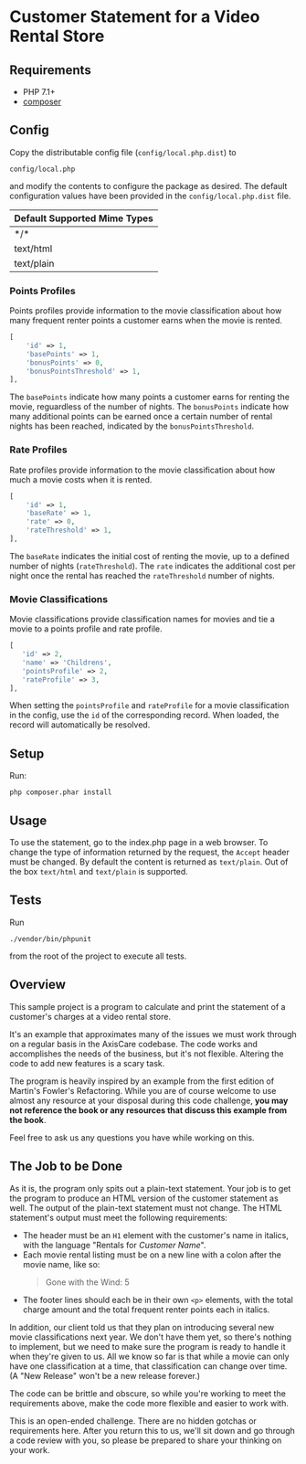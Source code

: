 # Customer Statement for a Video Rental Store

## Requirements
- PHP 7.1+
- [composer](https://getcomposer.org/)

## Config

Copy the distributable config file (`config/local.php.dist`) to 

`config/local.php`

and modify the contents to configure the package as desired. The default configuration values have been provided in
the `config/local.php.dist` file.

| Default Supported Mime Types |
| ------------- |
| \*/* | 
| text/html |
| text/plain |

### Points Profiles

Points profiles provide information to the movie classification about how many frequent renter points a customer earns
when the movie is rented. 

```php
[
    'id' => 1,
    'basePoints' => 1,
    'bonusPoints' => 0,
    'bonusPointsThreshold' => 1,
],
```

The `basePoints` indicate how many points a customer earns for renting the movie, reguardless of the number of nights.
The `bonusPoints` indicate how many additional points can be earned once a certain number of rental nights has been 
reached, indicated by the `bonusPointsThreshold`. 

### Rate Profiles

Rate profiles provide information to the movie classification about how much a movie costs when it is rented. 

```php
[
    'id' => 1,
    'baseRate' => 1,
    'rate' => 0,
    'rateThreshold' => 1,
],
```

The `baseRate` indicates the initial cost of renting the movie, up to a defined number of nights (`rateThreshold`).
The `rate` indicates the additional cost per night once the rental has reached the `rateThreshold` number of nights. 

### Movie Classifications

Movie classifications provide classification names for movies and tie a movie to a points profile and rate profile.
 
 ```php
[
    'id' => 2,
    'name' => 'Childrens',
    'pointsProfile' => 2,
    'rateProfile' => 3,
],
```

When setting the `pointsProfile` and `rateProfile` for a movie classification in the config, use the `id` of the 
corresponding record. When loaded, the record will automatically be resolved.

## Setup

Run:

`php composer.phar install`

## Usage

To use the statement, go to the index.php page in a web browser. To change the type of information returned by the 
request, the `Accept` header must be changed. By default the content is returned as `text/plain`. Out of the box
`text/html` and `text/plain` is supported.

## Tests
Run 

`./vendor/bin/phpunit`

from the root of the project to execute all tests.

## Overview

This sample project is a program to calculate and print the statement of a customer's charges at a video rental store.

It's an example that approximates many of the issues we must work through on a regular basis in the AxisCare codebase. 
The code works and accomplishes the needs of the business, but it's not flexible. Altering the code to add new features 
is a scary task.

The program is heavily inspired by an example from the first edition of Martin's Fowler's Refactoring. While you are of 
course welcome to use almost any resource at your disposal during this code challenge, **you may not reference the book 
or any resources that discuss this example from the book**.

Feel free to ask us any questions you have while working on this.

## The Job to be Done

As it is, the program only spits out a plain-text statement. Your job is to get the program to produce an HTML version 
of the customer statement as well. The output of the plain-text statement must not change. The HTML statement's output 
must meet the following requirements:

- The header must be an `H1` element with the customer's name in italics, with the language "Rentals for _Customer Name_".
- Each movie rental listing must be on a new line with a colon after the movie name, like so:
  > Gone with the Wind: 5
- The footer lines should each be in their own `<p>` elements, with the total charge amount and the total frequent 
renter points each in italics.

In addition, our client told us that they plan on introducing several new movie classifications next year. We don't have 
them yet, so there's nothing to implement, but we need to make sure the program is ready to handle it when they're given 
to us. All we know so far is that while a movie can only have one classification at a time, that classification can 
change over time. (A "New Release" won't be a new release forever.)

The code can be brittle and obscure, so while you're working to meet the requirements above, make the code more flexible 
and easier to work with.

This is an open-ended challenge. There are no hidden gotchas or requirements here. After you return this to us, we'll 
sit down and go through a code review with you, so please be prepared to share your thinking on your work.
